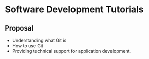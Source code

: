 ﻿# Software Development Tutorials

## Proposal

- Understanding what Git is
- How to use Git
- Providing technical support for application development.
